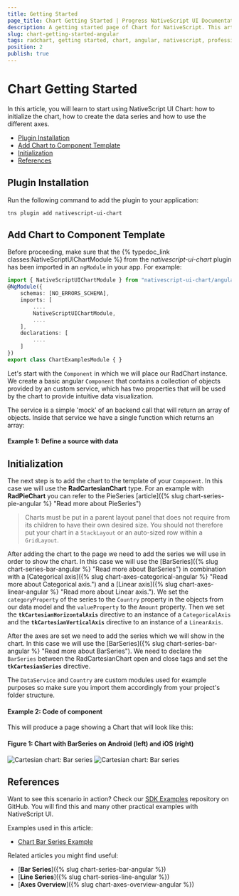```yaml
---
title: Getting Started
page_title: Chart Getting Started | Progress NativeScript UI Documentation
description: A getting started page of Chart for NativeScript. This article explains what are the steps to create a chart instance from scratch and use with Angular
slug: chart-getting-started-angular
tags: radchart, getting started, chart, angular, nativescript, professional, ui
position: 2
publish: true
---
```


# Chart Getting Started

In this article, you will learn to start using NativeScript UI Chart: how to initialize the chart, how to create the data series and how to use the different axes.

* [Plugin Installation](#plugin-installation)
* [Add Chart to Component Template](#add-chart-to-component-template)
* [Initialization](#initialization)
* [References](#references)

## Plugin Installation

Run the following command to add the plugin to your application:

```
tns plugin add nativescript-ui-chart
```

## Add Chart to Component Template

Before proceeding, make sure that the {% typedoc_link classes:NativeScriptUIChartModule %} from the *nativescript-ui-chart* plugin has been imported in an `ngModule` in your app. For example:

```TypeScript
import { NativeScriptUIChartModule } from "nativescript-ui-chart/angular";
@NgModule({
    schemas: [NO_ERRORS_SCHEMA],
    imports: [
        ....
        NativeScriptUIChartModule,
        ....
    ],
    declarations: [
        ....
    ]
})
export class ChartExamplesModule { }
```

Let's start with the `Component` in which we will place our RadChart instance. We create a basic angular `Component` that contains a collection of objects provided by an custom service, which has two properties that will be used by the chart to provide intuitive data visualization.

The service is a simple 'mock' of an backend call that will return an array of objects. Inside that service we have a single function which returns an array:

#### Example 1: Define a source with data

<snippet id='chart-angular-data-service'/>

<snippet id='chart-angular-categorical-source'/>

<snippet id='chart-angular-country'/>

## Initialization

The next step is to add the chart to the template of your `Component`. In this case we will use the **RadCartesianChart** type. For an example with **RadPieChart** you can refer to the PieSeries [article]({% slug chart-series-pie-angular %} "Read more about PieSeries")

> Charts must be put in a parent layout panel that does not require from its children to have their own desired size. You should not therefore put your chart in a `StackLayout` or an auto-sized row within a `GridLayout`.

After adding the chart to the page we need to add the series we will use in order to show the chart. In this case we will use the [BarSeries]({% slug chart-series-bar-angular %} "Read more about BarSeries") in combination with a [Categorical axis]({% slug chart-axes-categorical-angular %} "Read more about Categorical axis.") and a [Linear axis]({% slug chart-axes-linear-angular %} "Read more about Linear axis."). We set the `categoryProperty` of the series to the `Country` property in the objects from our data model and the `valueProperty` to the `Amount` property.
Then we set the **`tkCartesianHorizontalAxis`** directive to an instance of a `CategoricalAxis` and the **`tkCartesianVerticalAxis`** directive to an instance of a `LinearAxis`.

After the axes are set we need to add the series which we will show in the chart. In this case we will use the [BarSeries]({% slug chart-series-bar-angular %} "Read more about BarSeries"). We need to declare the `BarSeries` between the RadCartesianChart open and close tags and set the **`tkCartesianSeries`** directive.

The `DataService` and `Country` are custom modules used for example purposes so make sure you import them accordingly from your project's folder structure.

#### Example 2: Code of component

<snippet id='chart-angular-line-series-component'/>
<snippet id='chart-angular-line-series'/>

This will produce a page showing a Chart that will look like this:

#### Figure 1: Chart with BarSeries on Android (left) and iOS (right)

![Cartesian chart: Bar series](../../img/ns_ui/bar_series_android.png "Bar series on Android.") ![Cartesian chart: Bar series](../../img/ns_ui/bar_series_ios.png "Bar series on iOS.")

## References

Want to see this scenario in action?
Check our [SDK Examples](https://github.com/NativeScript/nativescript-ui-samples-angular) repository on GitHub. You will find this and many other practical examples with NativeScript UI.

Examples used in this article:

* [Chart Bar Series Example](https://github.com/NativeScript/nativescript-ui-samples-angular/tree/master/chart/app/examples/series/bar)

Related articles you might find useful:

* [**Bar Series**]({% slug chart-series-bar-angular %})
* [**Line Series**]({% slug chart-series-line-angular %})
* [**Axes Overview**]({% slug chart-axes-overview-angular %})
